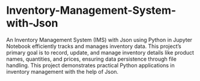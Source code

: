 # Inventory-Management-System-with-Json
An Inventory Management System (IMS) with Json using Python in Jupyter Notebook efficiently tracks and manages inventory data. This project’s primary goal is to record, update, and manage inventory details like product names, quantities, and prices, ensuring data persistence through file handling. This project demonstrates practical Python applications in inventory management with the help of Json.
